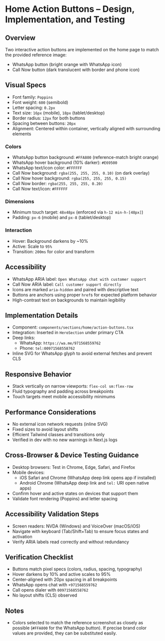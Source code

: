 # Home Action Buttons – Design, Implementation, and Testing

## Overview
Two interactive action buttons are implemented on the home page to match the provided reference image:
- WhatsApp button (bright orange with WhatsApp icon)
- Call Now button (dark translucent with border and phone icon)

## Visual Specs
- Font family: `Poppins`
- Font weight: `600` (semibold)
- Letter spacing: `0.2px`
- Text size: `16px` (mobile), `18px` (tablet/desktop)
- Border radius: `12px` for both buttons
- Spacing between buttons: `20px`
- Alignment: Centered within container, vertically aligned with surrounding elements

### Colors
- WhatsApp button background: `#FFA800` (reference-match bright orange)
- WhatsApp hover background (10% darker): `#E69500`
- WhatsApp text/icon color: `#FFFFFF`
- Call Now background: `rgba(255, 255, 255, 0.10)` (on dark overlay)
- Call Now hover background: `rgba(255, 255, 255, 0.15)`
- Call Now border: `rgba(255, 255, 255, 0.20)`
- Call Now text/icon: `#FFFFFF`

### Dimensions
- Minimum touch target: `48x48px` (enforced via `h-12 min-h-[48px]`)
- Padding: `px-6` (mobile) and `px-8` (tablet/desktop)

### Interaction
- Hover: Background darkens by ~10%
- Active: Scale to `95%`
- Transition: `200ms` for color and transform

## Accessibility
- WhatsApp ARIA label: `Open WhatsApp chat with customer support`
- Call Now ARIA label: `Call customer support directly`
- Icons are marked `aria-hidden` and paired with descriptive text
- Buttons are anchors using proper `href`s for expected platform behavior
- High-contrast text on backgrounds to maintain legibility

## Implementation Details
- Component: `components/sections/home/action-buttons.tsx`
- Integration: Inserted in `HeroSection` under primary CTA
- Deep links:
  - WhatsApp: `https://wa.me/971568559762`
  - Phone: `tel:00971568558762`
- Inline SVG for WhatsApp glyph to avoid external fetches and prevent CLS

## Responsive Behavior
- Stack vertically on narrow viewports: `flex-col sm:flex-row`
- Fluid typography and padding across breakpoints
- Touch targets meet mobile accessibility minimums

## Performance Considerations
- No external icon network requests (inline SVG)
- Fixed sizes to avoid layout shifts
- Efficient Tailwind classes and transitions only
- Verified in dev with no new warnings in Next.js logs

## Cross-Browser & Device Testing Guidance
- Desktop browsers: Test in Chrome, Edge, Safari, and Firefox
- Mobile devices:
  - iOS Safari and Chrome (WhatsApp deep link opens app if installed)
  - Android Chrome (WhatsApp deep link and `tel:` URI open native apps)
- Confirm hover and active states on devices that support them
- Validate font rendering (Poppins) and letter spacing

## Accessibility Validation Steps
- Screen readers: NVDA (Windows) and VoiceOver (macOS/iOS)
- Navigate with keyboard (Tab/Shift+Tab) to ensure focus states and activation
- Verify ARIA labels read correctly and without redundancy

## Verification Checklist
- Buttons match pixel specs (colors, radius, spacing, typography)
- Hover darkens by 10% and active scales to 95%
- Center-aligned with 20px spacing in all breakpoints
- WhatsApp opens chat with `+971568559762`
- Call opens dialer with `00971568558762`
- No layout shifts (CLS) observed

## Notes
- Colors selected to match the reference screenshot as closely as possible (`#FFA800` for the WhatsApp button). If precise brand color values are provided, they can be substituted easily.